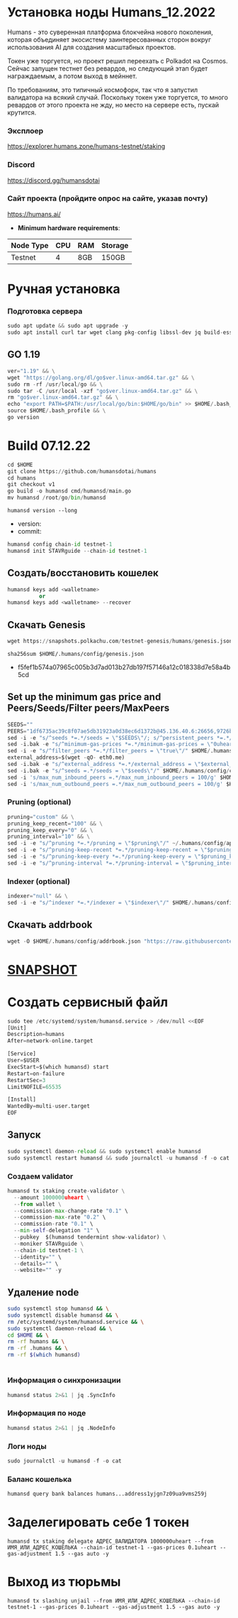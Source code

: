 # Установка ноды Humans_12.2022

Humans - это суверенная платформа блокчейна нового поколения, которая объединяет экосистему заинтересованных сторон вокруг использования AI для создания масштабных проектов.

Токен уже торгуется, но проект решил переехать с Polkadot на Cosmos. Сейчас запущен тестнет без ревардов, но следующий этап будет награждаемым, а потом выход в мейннет.

По требованиям, это типичный космофорк, так что я запустил валидатора на всякий случай. Поскольку токен уже торгуется, то много ревардов от этого проекта не жду, но место на сервере есть, пускай крутится.



### Эксплоер 

https://explorer.humans.zone/humans-testnet/staking

### Discord 

https://discord.gg/humansdotai

### Сайт проекта (пройдите опрос на сайте, указав почту)
 
https://humans.ai/



- **Minimum hardware requirements**:

| Node Type |CPU | RAM  | Storage  | 
|-----------|----|------|----------|
| Testnet   |   4|  8GB | 150GB    |


# Ручная установка

### Подготовка сервера

```python
sudo apt update && sudo apt upgrade -y
sudo apt install curl tar wget clang pkg-config libssl-dev jq build-essential bsdmainutils git make ncdu gcc git jq chrony liblz4-tool -y
```

## GO 1.19

```python
ver="1.19" && \
wget "https://golang.org/dl/go$ver.linux-amd64.tar.gz" && \
sudo rm -rf /usr/local/go && \
sudo tar -C /usr/local -xzf "go$ver.linux-amd64.tar.gz" && \
rm "go$ver.linux-amd64.tar.gz" && \
echo "export PATH=$PATH:/usr/local/go/bin:$HOME/go/bin" >> $HOME/.bash_profile && \
source $HOME/.bash_profile && \
go version
```

# Build 07.12.22
```python
cd $HOME
git clone https://github.com/humansdotai/humans
cd humans
git checkout v1
go build -o humansd cmd/humansd/main.go
mv humansd /root/go/bin/humansd
```
`humansd version --long`
- version:
- commit: 

```python
humansd config chain-id testnet-1
humansd init STAVRguide --chain-id testnet-1
```    

## Создать/восстановить кошелек
```python
humansd keys add <walletname>
          or 
humansd keys add <walletname> --recover
```

## Скачать Genesis
```python
wget https://snapshots.polkachu.com/testnet-genesis/humans/genesis.json -O $HOME/.humans/config/genesis.json

```
`sha256sum $HOME/.humans/config/genesis.json`
+ f5fef1b574a07965c005b3d7ad013b27db197f57146a12c018338d7e58a4b5cd

## Set up the minimum gas price and Peers/Seeds/Filter peers/MaxPeers
```python
SEEDS=""
PEERS="1df6735ac39c8f07ae5db31923a0d38ec6d1372b@45.136.40.6:26656,9726b7ba17ee87006055a9b7a45293bfd7b7f0fc@45.136.40.16:26656,6e84cde074d4af8a9df59d125db3bf8d6722a787@45.136.40.18:26656,eda3e2255f3c88f97673d61d6f37b243de34e9d9@45.136.40.13:26656,4de8c8acccecc8e0bed4a218c2ef235ab68b5cf2@45.136.40.12:26656"
sed -i -e "s/^seeds *=.*/seeds = \"$SEEDS\"/; s/^persistent_peers *=.*/persistent_peers = \"$PEERS\"/" $HOME/.humans/config/config.toml
sed -i.bak -e "s/^minimum-gas-prices *=.*/minimum-gas-prices = \"0uheart\"/;" ~/.humans/config/app.toml
sed -i -e "s/^filter_peers *=.*/filter_peers = \"true\"/" $HOME/.humans/config/config.toml
external_address=$(wget -qO- eth0.me) 
sed -i.bak -e "s/^external_address *=.*/external_address = \"$external_address:26656\"/" $HOME/.humans/config/config.toml
sed -i.bak -e "s/^seeds =.*/seeds = \"$seeds\"/" $HOME/.humans/config/config.toml
sed -i 's/max_num_inbound_peers =.*/max_num_inbound_peers = 100/g' $HOME/.humans/config/config.toml
sed -i 's/max_num_outbound_peers =.*/max_num_outbound_peers = 100/g' $HOME/.humans/config/config.toml

```
### Pruning (optional)
```python
pruning="custom" && \
pruning_keep_recent="100" && \
pruning_keep_every="0" && \
pruning_interval="10" && \
sed -i -e "s/^pruning *=.*/pruning = \"$pruning\"/" ~/.humans/config/app.toml && \
sed -i -e "s/^pruning-keep-recent *=.*/pruning-keep-recent = \"$pruning_keep_recent\"/" ~/.humans/config/app.toml && \
sed -i -e "s/^pruning-keep-every *=.*/pruning-keep-every = \"$pruning_keep_every\"/" ~/.humans/config/app.toml && \
sed -i -e "s/^pruning-interval *=.*/pruning-interval = \"$pruning_interval\"/" ~/.humans/config/app.toml
```
### Indexer (optional) 
```python
indexer="null" && \
sed -i -e "s/^indexer *=.*/indexer = \"$indexer\"/" $HOME/.humans/config/config.toml
```

## Скачать addrbook
```python
wget -O $HOME/.humans/config/addrbook.json "https://raw.githubusercontent.com/obajay/nodes-Guides/main/Humans/addrbook.json"
```
[SNAPSHOT](https://polkachu.com/testnets/humans/snapshots)
=

# Создать сервисный файл
```python
sudo tee /etc/systemd/system/humansd.service > /dev/null <<EOF
[Unit]
Description=humans
After=network-online.target

[Service]
User=$USER
ExecStart=$(which humansd) start
Restart=on-failure
RestartSec=3
LimitNOFILE=65535

[Install]
WantedBy=multi-user.target
EOF
```

## Запуск
```python
sudo systemctl daemon-reload && sudo systemctl enable humansd
sudo systemctl restart humansd && sudo journalctl -u humansd -f -o cat
```

### Создаем validator
```python
humansd tx staking create-validator \
  --amount 1000000uheart \
  --from wallet \
  --commission-max-change-rate "0.1" \
  --commission-max-rate "0.2" \
  --commission-rate "0.1" \
  --min-self-delegation "1" \
  --pubkey  $(humansd tendermint show-validator) \
  --moniker STAVRguide \
  --chain-id testnet-1 \
  --identity="" \
  --details="" \
  --website="" -y
```

## Удаление node
```bash
sudo systemctl stop humansd && \
sudo systemctl disable humansd && \
rm /etc/systemd/system/humansd.service && \
sudo systemctl daemon-reload && \
cd $HOME && \
rm -rf humans && \
rm -rf .humans && \
rm -rf $(which humansd)
```
#
### Информация о синхронизации
```python
humansd status 2>&1 | jq .SyncInfo
```
### Информация по ноде
```python
humansd status 2>&1 | jq .NodeInfo
```
### Логи ноды
```python
sudo journalctl -u humansd -f -o cat
```
### Баланс кошелька
```python
humansd query bank balances humans...address1yjgn7z09ua9vms259j
```
# Заделегировать себе 1 токен
```humansd tx staking delegate АДРЕС_ВАЛИДАТОРА 1000000uheart --from ИМЯ_ИЛИ_АДРЕС_КОШЕЛЬКА --chain-id testnet-1 --gas-prices 0.1uheart --gas-adjustment 1.5 --gas auto -y ```

# Выход из тюрьмы
```humansd tx slashing unjail --from ИМЯ_ИЛИ_АДРЕС_КОШЕЛЬКА --chain-id testnet-1 --gas-prices 0.1uheart --gas-adjustment 1.5 --gas auto -y```
